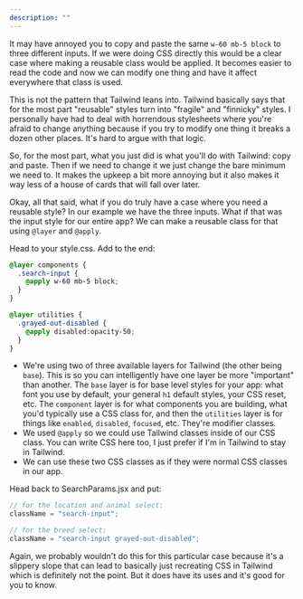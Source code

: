 ```yaml
---
description: ""
---
```


It may have annoyed you to copy and paste the same `w-60 mb-5 block` to three different inputs. If we were doing CSS directly this would be a clear case where making a reusable class would be applied. It becomes easier to read the code and now we can modify one thing and have it affect everywhere that class is used.

This is not the pattern that Tailwind leans into. Tailwind basically says that for the most part "reusable" styles turn into "fragile" and "finnicky" styles. I personally have had to deal with horrendous stylesheets where you're afraid to change anything because if you try to modify one thing it breaks a dozen other places. It's hard to argue with that logic.

So, for the most part, what you just did is what you'll do with Tailwind: copy and paste. Then if we need to change it we just change the bare minimum we need to. It makes the upkeep a bit more annoying but it also makes it way less of a house of cards that will fall over later.

Okay, all that said, what if you do truly have a case where you need a reusable style? In our example we have the three inputs. What if that was the input style for our entire app? We can make a reusable class for that using `@layer` and `@apply`.

Head to your style.css. Add to the end:

```css
@layer components {
  .search-input {
    @apply w-60 mb-5 block;
  }
}

@layer utilities {
  .grayed-out-disabled {
    @apply disabled:opacity-50;
  }
}
```

- We're using two of three available layers for Tailwind (the other being `base`). This is so you can intelligently have one layer be more "important" than another. The `base` layer is for base level styles for your app: what font you use by default, your general `h1` default styles, your CSS reset, etc. The `component` layer is for what components you are building, what you'd typically use a CSS class for, and then the `utilities` layer is for things like `enabled`, `disabled`, `focused`, etc. They're modifier classes.
- We used `@apply` so we could use Tailwind classes inside of our CSS class. You can write CSS here too, I just prefer if I'm in Tailwind to stay in Tailwind.
- We can use these two CSS classes as if they were normal CSS classes in our app.

Head back to SearchParams.jsx and put:

```javascript
// for the location and animal select:
className = "search-input";

// for the breed select:
className = "search-input grayed-out-disabled";
```

Again, we probably wouldn't do this for this particular case because it's a slippery slope that can lead to basically just recreating CSS in Tailwind which is definitely not the point. But it does have its uses and it's good for you to know.
